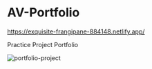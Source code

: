 # AV-Portfolio
https://exquisite-frangipane-884148.netlify.app/

Practice Project Portfolio

![portfolio-project](https://github.com/Amrita-V/AV-Portfolio/assets/119658333/a1c11410-2f03-4ece-a081-bd3b2d928d33)
